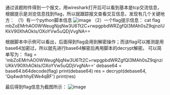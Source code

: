 通过该题附件得到一个报文，用wireshark打开后可以看到基本是tcp交流信息，根据提示是浏览信息找到flag，所以就跟踪报文查看交互信息，发现有几个关键地方：
（1）有一个python脚本信息
![image](https://github.com/haozipang/firstRep/blob/master/misc-shell%E6%B5%81%E9%87%8F%E5%88%86%E6%9E%90-%E6%8A%A5%E6%96%87.png)
（2）一个flag提示信息：
cat flag 
mbZoEMrhAO0WWeugNjqNw3U6Tt2C+rwpgpbdWRZgfQI3MAh0sZ9qjnziUKkV90XhAOkIs/OXoYVw5uQDjVvgNA==

根据脚本中示例可以看出，后面得到flag会用到解密操作；而该flag可以推测是用base64加密过，所以就先进行base64解密后再用脚本的decrypt解密。
可以简单写为：
flag = 'mbZoEMrhAO0WWeugNjqNw3U6Tt2C+rwpgpbdWRZgfQI3MAh0sZ9qjnziUKkV90XhAOkIs/OXoYVw5uQDjVvgNA=='
debase64 = base64.b64decode(flag)
print(debase64)
res = decrypt(debase64, 'Qq4wdrhhyEWe4qBF')
print(res)

最后得到flag信息为截图所示：
![image](https://github.com/haozipang/firstRep/blob/master/misc-shell%E6%B5%81%E9%87%8F%E5%88%86%E6%9E%90-flag.png)

